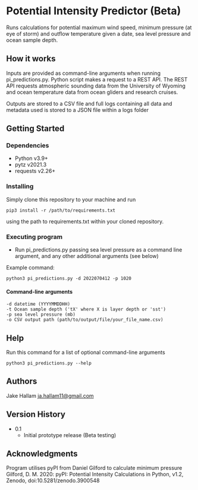 # Potential Intensity Predictor (Beta)

Runs calculations for potential maximum wind speed, minimum pressure (at eye of storm) and outflow temperature given a date, sea level pressure and ocean sample depth.

## How it works

Inputs are provided as command-line arguments when running pi_predictions.py. Python script makes a request to a REST API. The REST API requests atmospheric sounding data from the University of Wyoming and ocean temperature data from ocean gliders and research cruises.

Outputs are stored to a CSV file and full logs containing all data and metadata used is stored to a JSON file within a logs folder

## Getting Started

### Dependencies

- Python v3.9+
- pytz v2021.3
- requests v2.26+

### Installing

Simply clone this repository to your machine and run

```
pip3 install -r /path/to/requirements.txt
```

using the path to requirements.txt within your cloned repository.

### Executing program

- Run pi_predictions.py passing sea level pressure as a command line argument, and any other additional arguments (see below)

Example command:

```
python3 pi_predictions.py -d 2022070412 -p 1020
```

#### Command-line arguments

    -d datetime (YYYYMMDDHH)
    -t Ocean sample depth ('tX' where X is layer depth or 'sst')
    -p sea level pressure (mb)
    -o CSV output path (path/to/output/file/your_file_name.csv)

## Help

Run this command for a list of optional command-line arguments

```
python3 pi_predictions.py --help
```

## Authors

Jake Hallam
[ja.hallam11@gmail.com](mailto:ja.hallam11@gmail.com)

## Version History

- 0.1
  - Initial prototype release (Beta testing)

## Acknowledgments

Program utilises pyPI from Daniel Gilford to calculate minimum pressure
Gilford, D. M. 2020: pyPI: Potential Intensity Calculations in Python, v1.2, Zenodo, doi:10.5281/zenodo.3900548
